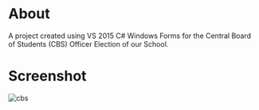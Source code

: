 # About
A project created using VS 2015 C# Windows Forms for the Central Board of Students (CBS) Officer Election of our School.


# Screenshot
![cbs](https://user-images.githubusercontent.com/67742401/90004011-866b4100-dcc7-11ea-96b1-d4efb4360cbb.jpg)
